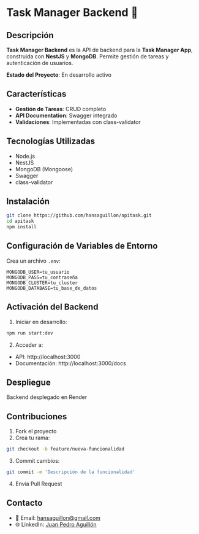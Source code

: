 # Task Manager Backend 📝

## Descripción
**Task Manager Backend** es la API de backend para la **Task Manager App**, construida con **NestJS** y **MongoDB**. Permite gestión de tareas y autenticación de usuarios.

**Estado del Proyecto**: En desarrollo activo

## Características
- **Gestión de Tareas**: CRUD completo
- **API Documentation**: Swagger integrado
- **Validaciones**: Implementadas con class-validator

## Tecnologías Utilizadas
- Node.js
- NestJS
- MongoDB (Mongoose)
- Swagger
- class-validator

## Instalación

```bash
git clone https://github.com/hansaguillon/apitask.git
cd apitask
npm install
```

## Configuración de Variables de Entorno
Crea un archivo `.env`:

```env
MONGODB_USER=tu_usuario
MONGODB_PASS=tu_contraseña
MONGODB_CLUSTER=tu_cluster
MONGODB_DATABASE=tu_base_de_datos
```

## Activación del Backend

1. Iniciar en desarrollo:
```bash
npm run start:dev
```

2. Acceder a:
- API: http://localhost:3000
- Documentación: http://localhost:3000/docs

## Despliegue
Backend desplegado en Render

## Contribuciones

1. Fork el proyecto
2. Crea tu rama:
```bash
git checkout -b feature/nueva-funcionalidad
```

3. Commit cambios:
```bash
git commit -m 'Descripción de la funcionalidad'
```

4. Envía Pull Request

## Contacto
- 📧 Email: hansaguillon@gmail.com
- 🌐 LinkedIn: [Juan Pedro Aguillón](https://www.linkedin.com/in/juanpedroaguillon/)
